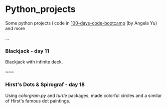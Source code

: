 # Python_projects

Some python projects i code in [100-days-code-bootcamp](https://www.udemy.com/course/100-days-of-code/) (by Angela Yu) and more

...
   
   

### **Blackjack** - day 11 

Blackjack with infinite deck.

\~~~

### **Hirst's Dots & Spirograf** - day 18

Using _colorgram.py_ and _turtle_ packages, made colorful circles and a similar of Hirst's famous dot paintings.

